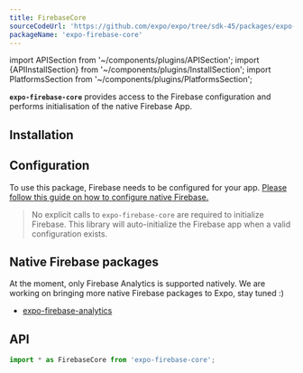 ```yaml
---
title: FirebaseCore
sourceCodeUrl: 'https://github.com/expo/expo/tree/sdk-45/packages/expo-firebase-core'
packageName: 'expo-firebase-core'
---
```


import APISection from '~/components/plugins/APISection';
import {APIInstallSection} from '~/components/plugins/InstallSection';
import PlatformsSection from '~/components/plugins/PlatformsSection';

**`expo-firebase-core`** provides access to the Firebase configuration and performs initialisation
of the native Firebase App.

<PlatformsSection android emulator ios simulator web />

## Installation

<APIInstallSection />

## Configuration

To use this package, Firebase needs to be configured for your app.
[Please follow this guide on how to configure native Firebase.](/guides/setup-native-firebase)

> No explicit calls to `expo-firebase-core` are required to initialize Firebase. This library will auto-initialize the Firebase app when a valid configuration exists.

## Native Firebase packages

At the moment, only Firebase Analytics is supported natively. We are working on bringing more native Firebase packages to Expo, stay tuned :)

- [expo-firebase-analytics](firebase-analytics)

## API

```js
import * as FirebaseCore from 'expo-firebase-core';
```

<APISection packageName="expo-firebase-core" apiName="FirebaseCore" />
